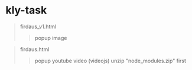 # kly-task

>firdaus_v1.html
>>popup image

>firdaus.html
>>popup youtube video (videojs)
>>unzip "node_modules.zip" first
